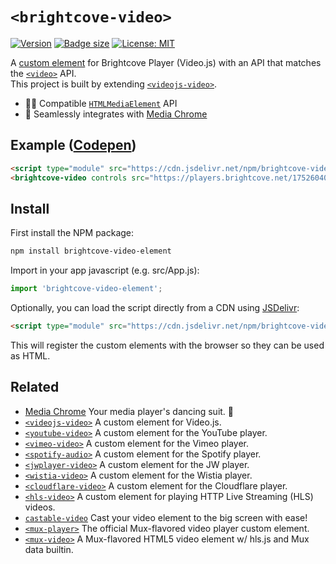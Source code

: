 # `<brightcove-video>`

[![Version](https://img.shields.io/npm/v/brightcove-video-element?style=flat-square)](https://www.npmjs.com/package/brightcove-video-element)
[![Badge size](https://img.badgesize.io/https:/cdn.jsdelivr.net/npm/brightcove-video-element/+esm?label=gzip&compression=gzip&style=flat-square)](https://cdn.jsdelivr.net/npm/brightcove-video-element/+esm)
[![License: MIT](https://img.shields.io/badge/License-MIT-blue.svg)](https://opensource.org/licenses/MIT)

A [custom element](https://developer.mozilla.org/en-US/docs/Web/Web_Components/Using_custom_elements) for Brightcove Player (Video.js) with an API that matches the [`<video>`](https://developer.mozilla.org/en-US/docs/Web/HTML/Element/video) API.  
This project is built by extending [`<videojs-video>`](https://github.com/luwes/videojs-video-element).

- 🏄‍♂️ Compatible [`HTMLMediaElement`](https://developer.mozilla.org/en-US/docs/Web/API/HTMLMediaElement) API
- 🕺 Seamlessly integrates with [Media Chrome](https://github.com/muxinc/media-chrome)

## Example ([Codepen](https://codepen.io/rrisland/pen/BaqXvWg))

<!-- prettier-ignore -->
```html
<script type="module" src="https://cdn.jsdelivr.net/npm/brightcove-video-element@0/+esm"></script>
<brightcove-video controls src="https://players.brightcove.net/1752604059001/Nynfq6Yde_default/index.html?videoId=4029697544001"></brightcove-video>
```

## Install

First install the NPM package:

```bash
npm install brightcove-video-element
```

Import in your app javascript (e.g. src/App.js):

```js
import 'brightcove-video-element';
```

Optionally, you can load the script directly from a CDN using [JSDelivr](https://www.jsdelivr.com/):

<!-- prettier-ignore -->
```html
<script type="module" src="https://cdn.jsdelivr.net/npm/brightcove-video-element@0/+esm"></script>
```

This will register the custom elements with the browser so they can be used as HTML.

## Related

- [Media Chrome](https://github.com/muxinc/media-chrome) Your media player's dancing suit. 🕺
- [`<videojs-video>`](https://github.com/luwes/videojs-video-element) A custom element for Video.js.
- [`<youtube-video>`](https://github.com/muxinc/youtube-video-element) A custom element for the YouTube player.
- [`<vimeo-video>`](https://github.com/luwes/vimeo-video-element) A custom element for the Vimeo player.
- [`<spotify-audio>`](https://github.com/luwes/spotify-audio-element) A custom element for the Spotify player.
- [`<jwplayer-video>`](https://github.com/luwes/jwplayer-video-element) A custom element for the JW player.
- [`<wistia-video>`](https://github.com/luwes/wistia-video-element) A custom element for the Wistia player.
- [`<cloudflare-video>`](https://github.com/luwes/cloudflare-video-element) A custom element for the Cloudflare player.
- [`<hls-video>`](https://github.com/muxinc/hls-video-element) A custom element for playing HTTP Live Streaming (HLS) videos.
- [`castable-video`](https://github.com/muxinc/castable-video) Cast your video element to the big screen with ease!
- [`<mux-player>`](https://github.com/muxinc/elements/tree/main/packages/mux-player) The official Mux-flavored video player custom element.
- [`<mux-video>`](https://github.com/muxinc/elements/tree/main/packages/mux-video) A Mux-flavored HTML5 video element w/ hls.js and Mux data builtin.
